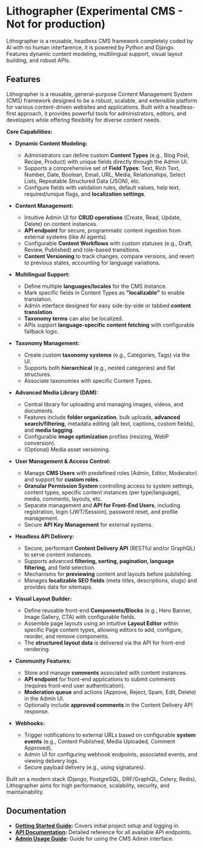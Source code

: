 # Lithographer (Experimental CMS - Not for production)
Lithographer is a reusable, headless CMS framework completely coded by AI with no human interfarence, it is powered by Python and Django. Features dynamic content modeling, multilingual support, visual layout building, and robust APIs.

## Features

Lithographer is a reusable, general-purpose Content Management System (CMS) framework designed to be a robust, scalable, and extensible platform for various content-driven websites and applications. Built with a headless-first approach, it provides powerful tools for administrators, editors, and developers while offering flexibility for diverse content needs.

**Core Capabilities:**

* **Dynamic Content Modeling:**
    * Administrators can define custom **Content Types** (e.g., Blog Post, Recipe, Product) with unique fields directly through the Admin UI.
    * Supports a comprehensive set of **Field Types**: Text, Rich Text, Number, Date, Boolean, Email, URL, Media, Relationships, Select Lists, Repeatable Structured Data (JSON), etc.
    * Configure fields with validation rules, default values, help text, required/unique flags, and **localization settings**.

* **Content Management:**
    * Intuitive Admin UI for **CRUD operations** (Create, Read, Update, Delete) on content instances.
    * **API endpoint** for secure, programmatic content ingestion from external systems (like AI agents).
    * Configurable **Content Workflows** with custom statuses (e.g., Draft, Review, Published) and role-based transitions.
    * **Content Versioning** to track changes, compare versions, and revert to previous states, accounting for language variations.

* **Multilingual Support:**
    * Define multiple **languages/locales** for the CMS instance.
    * Mark specific fields in Content Types as **"localizable"** to enable translation.
    * Admin interface designed for easy side-by-side or tabbed **content translation**.
    * **Taxonomy terms** can also be localized.
    * APIs support **language-specific content fetching** with configurable fallback logic.

* **Taxonomy Management:**
    * Create custom **taxonomy systems** (e.g., Categories, Tags) via the UI.
    * Supports both **hierarchical** (e.g., nested categories) and flat structures.
    * Associate taxonomies with specific Content Types.

* **Advanced Media Library (DAM):**
    * Central library for uploading and managing images, videos, and documents.
    * Features include **folder organization**, bulk uploads, **advanced search/filtering**, metadata editing (alt text, captions, custom fields), and **media tagging**.
    * Configurable **image optimization** profiles (resizing, WebP conversion).
    * (Optional) Media asset versioning.

* **User Management & Access Control:**
    * Manage **CMS Users** with predefined roles (Admin, Editor, Moderator) and support for **custom roles**.
    * **Granular Permission System** controlling access to system settings, content types, specific content instances (per type/language), media, comments, layouts, etc.
    * Separate management and **API for Front-End Users**, including registration, login (JWT/Session), password reset, and profile management.
    * Secure **API Key Management** for external systems.

* **Headless API Delivery:**
    * Secure, performant **Content Delivery API** (RESTful and/or GraphQL) to serve content instances.
    * Supports advanced **filtering, sorting, pagination, language filtering,** and field selection.
    * Mechanisms for **previewing** content and layouts before publishing.
    * Manages **localizable SEO fields** (meta titles, descriptions, slugs) and provides data for sitemaps.

* **Visual Layout Builder:**
    * Define reusable front-end **Components/Blocks** (e.g., Hero Banner, Image Gallery, CTA) with configurable fields.
    * Assemble page layouts using an intuitive **Layout Editor** within specific Page content types, allowing editors to add, configure, reorder, and remove components.
    * The **structured layout data** is delivered via the API for front-end rendering.

* **Community Features:**
    * Store and manage **comments** associated with content instances.
    * **API endpoint** for front-end applications to submit comments (requires front-end user authentication).
    * **Moderation queue** and actions (Approve, Reject, Spam, Edit, Delete) in the Admin UI.
    * Optionally include **approved comments** in the Content Delivery API response.

* **Webhooks:**
    * Trigger notifications to external URLs based on configurable **system events** (e.g., Content Published, Media Uploaded, Comment Approved).
    * Admin UI for configuring webhook endpoints, associated events, and viewing delivery logs.
    * Secure payload delivery (e.g., using signatures).

Built on a modern stack (Django, PostgreSQL, DRF/GraphQL, Celery, Redis), Lithographer aims for high performance, scalability, security, and maintainability.

## Documentation

*   **[Getting Started Guide](./docs/getting_started.md):** Covers initial project setup and logging in.
*   **[API Documentation](./docs/api/index.md):** Detailed reference for all available API endpoints.
*   **[Admin Usage Guide](./docs/admin_guide.md):** Guide for using the CMS Admin interface.


